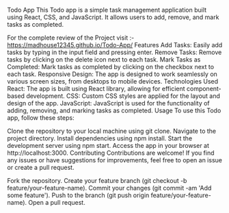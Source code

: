 Todo App
This Todo app is a simple task management application built using React, CSS, and JavaScript. It allows users to add, remove, and mark tasks as completed.

For the complete review of the Project visit :-https://madhouse12345.github.io/Todo-App/
Features
Add Tasks: Easily add tasks by typing in the input field and pressing enter.
Remove Tasks: Remove tasks by clicking on the delete icon next to each task.
Mark Tasks as Completed: Mark tasks as completed by clicking on the checkbox next to each task.
Responsive Design: The app is designed to work seamlessly on various screen sizes, from desktops to mobile devices.
Technologies Used
React: The app is built using React library, allowing for efficient component-based development.
CSS: Custom CSS styles are applied for the layout and design of the app.
JavaScript: JavaScript is used for the functionality of adding, removing, and marking tasks as completed.
Usage
To use this Todo app, follow these steps:

Clone the repository to your local machine using git clone.
Navigate to the project directory.
Install dependencies using npm install.
Start the development server using npm start.
Access the app in your browser at http://localhost:3000.
Contributing
Contributions are welcome! If you find any issues or have suggestions for improvements, feel free to open an issue or create a pull request.

Fork the repository.
Create your feature branch (git checkout -b feature/your-feature-name).
Commit your changes (git commit -am 'Add some feature').
Push to the branch (git push origin feature/your-feature-name).
Open a pull request.
